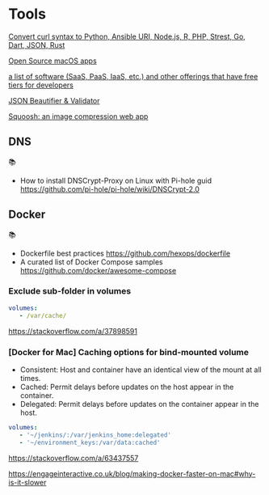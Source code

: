 # Tools

[Convert curl syntax to Python, Ansible URI, Node.js, R, PHP, Strest, Go, Dart, JSON, Rust](https://curl.trillworks.com/)

[Open Source macOS apps](https://internetprivacyguy.com/list-of-open-source-macos-apps/)

[a list of software (SaaS, PaaS, IaaS, etc.) and other offerings that have free tiers for developers](https://free-for.dev/)

[JSON Beautifier & Validator](https://duckduckgo.com/?q=json+formatter)

[Squoosh: an image compression web app](https://squoosh.app/)

## DNS

📚
* How to install DNSCrypt-Proxy on Linux with Pi-hole guid https://github.com/pi-hole/pi-hole/wiki/DNSCrypt-2.0

## Docker

📚
* Dockerfile best practices https://github.com/hexops/dockerfile
* A curated list of Docker Compose samples https://github.com/docker/awesome-compose

### Exclude sub-folder in volumes
```yml
volumes:
   - /var/cache/
```
https://stackoverflow.com/a/37898591

### [Docker for Mac] Caching options for bind-mounted volume
* Consistent: Host and container have an identical view of the mount at all times.
* Cached: Permit delays before updates on the host appear in the container.
* Delegated: Permit delays before updates on the container appear in the host.
```yml
volumes:
   - '~/jenkins/:/var/jenkins_home:delegated'
   - '~/environment_keys:/var/data:cached'
```
https://stackoverflow.com/a/63437557

https://engageinteractive.co.uk/blog/making-docker-faster-on-mac#why-is-it-slower

